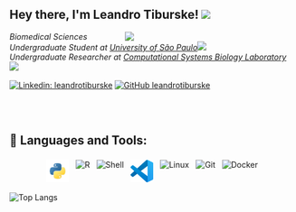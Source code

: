 <h2> Hey there, I'm Leandro Tiburske! <img src="https://user-images.githubusercontent.com/82397631/203871939-18e28acc-e0f7-45e9-b86c-c4062e219ea4.gif" width="50"></h2>
<img align='right' src="https://user-images.githubusercontent.com/82397631/203873267-68e34627-bdf6-4cb3-937d-6fe55a8e7e6c.gif" width="300">
<p><em>Biomedical Sciences Undergraduate Student at <a href="https://www5.usp.br/">University of São Paulo</a><img src="https://user-images.githubusercontent.com/82397631/203873079-1e174857-43f0-4d6c-be9f-ec48374097e2.gif" width="30"></br>Undergraduate Researcher at <a href="https://www.csbiology.org/">Computational Systems Biology Laboratory </a><img src="https://user-images.githubusercontent.com/82397631/203872158-bb6c67d2-07b1-43f0-84c5-a5cea208ee26.gif" width="20"> 
</em></p>

[![Linkedin: leandrotiburske](https://img.shields.io/badge/-leandrotiburske-blue?style=flat-square&logo=Linkedin&logoColor=white&link=https://www.linkedin.com/in/leandro-tiburske-a323b61b2/)](https://www.linkedin.com/in/leandro-tiburske-a323b61b2/)
[![GitHub leandrotiburske](https://img.shields.io/github/followers/leandrotiburske?label=follow)](https://github.com/leandrotiburske)


<br />
<br />

## 🧰 Languages and Tools:
<p align="center">
<img src="https://raw.githubusercontent.com/github/explore/80688e429a7d4ef2fca1e82350fe8e3517d3494d/topics/python/python.png" alt="Python" height="40" style="vertical-align:top; margin:4px">
<img src="https://user-images.githubusercontent.com/82397631/203821586-94c86bdb-4f11-4cd0-86e3-5029564983e3.png" alt="R" height="40" style="vertical-align:top; margin:4px">
<img src="https://user-images.githubusercontent.com/82397631/203822018-c8ab701f-8861-4053-898e-dfeaefa67955.png" alt="Shell" height="40" style="vertical-align:top; margin:4px">
<img src="https://raw.githubusercontent.com/github/explore/80688e429a7d4ef2fca1e82350fe8e3517d3494d/topics/visual-studio-code/visual-studio-code.png" alt="VS Code" height="40" style="vertical-align:top; margin:4px">
<img src="https://user-images.githubusercontent.com/82397631/203822956-b0bafd46-65d7-445a-8faa-065cf88964df.png" alt="Linux" height="40" style="vertical-align:top; margin:4px">
<img src="https://user-images.githubusercontent.com/82397631/203823109-35323f2d-7622-4ff9-876d-d272fd32772b.png" alt="Git" height="40" style="vertical-align:top; margin:4px">
<img src="https://user-images.githubusercontent.com/82397631/203874569-155804b6-491c-48e4-9a94-7779d88df439.png" alt="Docker" height="40" style="vertical-align:top; margin:4px">
</p>



![Top Langs](https://github-readme-stats.vercel.app/api/top-langs/?username=leandrotiburske&layout=compact)
